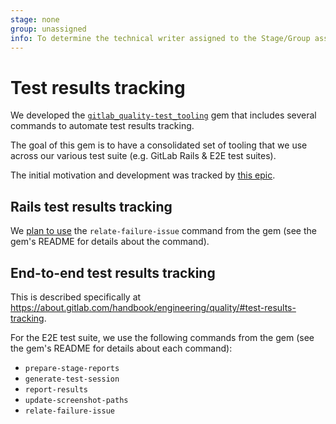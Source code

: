 ```yaml
---
stage: none
group: unassigned
info: To determine the technical writer assigned to the Stage/Group associated with this page, see https://about.gitlab.com/handbook/product/ux/technical-writing/#assignments
---
```


# Test results tracking

We developed the [`gitlab_quality-test_tooling`](https://gitlab.com/gitlab-org/ruby/gems/gitlab_quality-test_tooling) gem that includes several commands to automate test results tracking.

The goal of this gem is to have a consolidated set of tooling that we use across our various test suite (e.g. GitLab Rails & E2E test suites).

The initial motivation and development was tracked by [this epic](https://gitlab.com/groups/gitlab-org/-/epics/10536).

## Rails test results tracking

We [plan to use](https://gitlab.com/gitlab-org/gitlab/-/merge_requests/122008) the `relate-failure-issue` command from the gem (see the gem's README for details about the command).

## End-to-end test results tracking

This is described specifically at <https://about.gitlab.com/handbook/engineering/quality/#test-results-tracking>.

For the E2E test suite, we use the following commands from the gem (see the gem's README for details about each command):

- `prepare-stage-reports`
- `generate-test-session`
- `report-results`
- `update-screenshot-paths`
- `relate-failure-issue`
